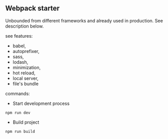 ## Webpack starter

Unbounded from different frameworks and already used in production. See description below.

see features:

* babel,
* autoprefixer,
* sass,
* lodash,
* minimization,
* hot reload,
* local server,
* file's bundle

commands:

* Start development process
```
npm run dev
```
* Build project
```
npm run build
```
